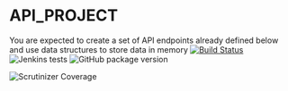# API_PROJECT
You are expected to create a set of API endpoints already defined below and use data structures to store data in memory
[![Build Status](https://travis-ci.org/wagolemusa/API_PROJECT.svg?branch=master)](https://travis-ci.org/wagolemusa/API_PROJECT)
![Jenkins tests](https://img.shields.io/jenkins/t/https/jenkins.qa.ubuntu.com/view/Precise/view/All%20Precise/job/precise-desktop-amd64_default.svg)
![GitHub package version](https://img.shields.io/github/package-json/v/badges/shields.svg)


![Scrutinizer Coverage](https://codeclimate.com/github/wagolemusa/API_PROJECT)
